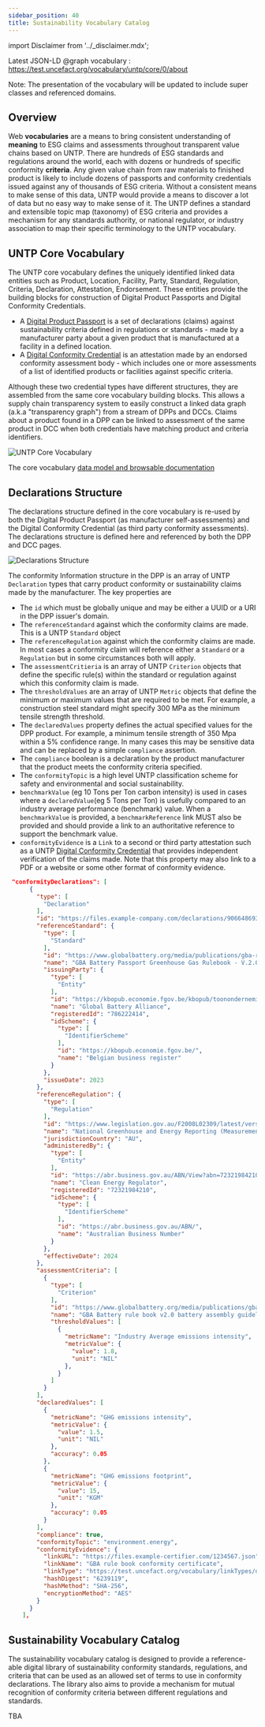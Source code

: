 ```yaml
---
sidebar_position: 40
title: Sustainability Vocabulary Catalog
---
```


import Disclaimer from '../\_disclaimer.mdx';

<Disclaimer />

Latest JSON-LD @graph vocabulary : https://test.uncefact.org/vocabulary/untp/core/0/about

Note: The presentation of the vocabulary will be updated to include super classes and referenced domains.

## Overview

Web **vocabularies** are a means to bring consistent understanding of **meaning** to ESG claims and assessments throughout transparent value chains based on UNTP. There are hundreds of ESG standards and regulations around the world, each with dozens or hundreds of specific conformity **criteria**. Any given value chain from raw materials to finished product is likely to include dozens of passports and conformity credentials issued against any of thousands of ESG criteria. Without a consistent means to make sense of this data, UNTP would provide a means to discover a lot of data but no easy way to make sense of it. The UNTP defines a standard and extensible topic map (taxonomy) of ESG criteria and provides a mechanism for any standards authority, or national regulator, or industry association to map their specific terminology to the UNTP vocabulary.


## UNTP Core Vocabulary

The UNTP core vocabulary defines the uniquely identified linked data entities such as Product, Location, Facility, Party, Standard, Regulation, Criteria, Declaration, Attestation, Endorsement. These entities provide the building blocks for construction of Digital Product Passports and Digital Conformity Credentials.

* A [Digital Product Passport](DigitalProductPassport.md) is a set of declarations (claims) against sustainability criteria defined in regulations or standards - made by a manufacturer party about a given product that is manufactured at a facility in a defined location.
* A [Digital Conformity Credential](ConformityCredential.md) is an attestation made by an endorsed conformity assessment body - which includes one or more assessments of a list of identified products or facilities against specific criteria.

Although these two credential types have different structures, they are assembled from the same core vocabulary building blocks. This allows a supply chain transparency system to easily construct a linked data graph (a.k.a "transparency graph") from a stream of DPPs and DCCs. Claims about a product found in a DPP can be linked to assessment of the same product in DCC when both credentials have matching product and criteria identifiers.  

![UNTP Core Vocabulary](UNTP-Core-Vocabulary.svg)

The core vocabulary [data model and browsable documentation](https://jargon.sh/user/unece/untp-core/v/0.3.9)

## Declarations Structure

The declarations structure defined in the core vocabulary is re-used by both the Digital Product Passport (as manufacturer self-assessments) and the Digital Conformity Credential (as third party conformity assessments). The declarations structure is defined here and referenced by both the DPP and DCC pages.

![Declarations Structure](SustainabilityVocabulary.svg)

The conformity Information structure in the DPP is an array of UNTP `Declaration` types that carry product conformity or sustainability claims made by the manufacturer. The key properties are

* The `id` which must be globally unique and may be either a UUID or a URI in the DPP issuer's domain.
* The `referenceStandard` against which the conformity claims are made. This is a UNTP `Standard` object
* The `referenceRegulation` against which the conformity claims are made. In most cases a conformity claim will reference either a `Standard` or a `Regulation` but in some circumstances both will apply.
* The `assessmentCritieria` is an array of UNTP `Criterion` objects that define the specific rule(s) within the standard or regulation against which this conformity claim is made.
* The `thresholdValues` are an array of UNTP `Metric` objects that define the minimum or maximum values that are required to be met.  For example, a construction steel standard might specify 300 MPa as the minimum tensile strength threshold.
* The `declaredValues` property defines the actual specified values for the DPP product. For example, a minimum tensile strength of 350 Mpa within a 5% confidence range. In many cases this may be sensitive data and can be replaced by a simple `compliance` assertion.
* The `compliance` boolean is a declaration by the product manufacturer that the product meets the conformity criteria specified.
* The `conformityTopic` is a high level UNTP classification scheme for safety and environmental and social sustainability. 
* `benchmarkValue` (eg 10 Tons per Ton carbon intensity) is used in cases where a `declaredValue`(eg 5 Tons per Ton) is usefully compared to an industry average performance (benchmark) value.  When a `benchmarkValue` is provided, a `benchmarkReference` link MUST also be provided and should provide a link to an authoritative reference to support the benchmark value.
* `conformityEvidence` is a `Link` to a second or third party attestation such as a UNTP [Digital Conformity Credential](ConformityCredential.md) that provides independent verification of the claims made. Note that this property may also link to a PDF or a website or some other format of conformity evidence.


```json
 "conformityDeclarations": [
      {
        "type": [
          "Declaration"
        ],
        "id": "https://files.example-company.com/declarations/90664869327/",
        "referenceStandard": {
          "type": [
            "Standard"
          ],
          "id": "https://www.globalbattery.org/media/publications/gba-rulebook-v2.0-master.pdf",
          "name": "GBA Battery Passport Greenhouse Gas Rulebook - V.2.0",
          "issuingParty": {
            "type": [
              "Entity"
            ],
            "id": "https://kbopub.economie.fgov.be/kbopub/toonondernemingps.html?ondernemingsnummer=786222414",
            "name": "Global Battery Alliance",
            "registeredId": "786222414",
            "idScheme": {
              "type": [
                "IdentifierScheme"
              ],
              "id": "https://kbopub.economie.fgov.be/",
              "name": "Belgian business register"
            }
          },
          "issueDate": 2023
        },
        "referenceRegulation": {
          "type": [
            "Regulation"
          ],
          "id": "https://www.legislation.gov.au/F2008L02309/latest/versions",
          "name": "National Greenhouse and Energy Reporting (Measurement) Determination",
          "jurisdictionCountry": "AU",
          "administeredBy": {
            "type": [
              "Entity"
            ],
            "id": "https://abr.business.gov.au/ABN/View?abn=72321984210",
            "name": "Clean Energy Regulator",
            "registeredId": "72321984210",
            "idScheme": {
              "type": [
                "IdentifierScheme"
              ],
              "id": "https://abr.business.gov.au/ABN/",
              "name": "Australian Business Number"
            }
          },
          "effectiveDate": 2024
        },
        "assessmentCriteria": [
          {
            "type": [
              "Criterion"
            ],
            "id": "https://www.globalbattery.org/media/publications/gba-rulebook-v2.0-master.pdf",
            "name": "GBA Battery rule book v2.0 battery assembly guidelines.",
            "thresholdValues": [
              {
                "metricName": "Industry Average emissions intensity",
                "metricValue": {
                  "value": 1.8,
                  "unit": "NIL"
                },
              }
            ]
          }
        ],
        "declaredValues": [
          {
            "metricName": "GHG emissions intensity",
            "metricValue": {
              "value": 1.5,
              "unit": "NIL"
            },
            "accuracy": 0.05
          },
          {
            "metricName": "GHG emissions footprint",
            "metricValue": {
              "value": 15,
              "unit": "KGM"
            },
            "accuracy": 0.05
          }
        ],
        "compliance": true,
        "conformityTopic": "environment.energy",
        "conformityEvidence": {
          "linkURL": "https://files.example-certifier.com/1234567.json",
          "linkName": "GBA rule book conformity certificate",
          "linkType": "https://test.uncefact.org/vocabulary/linkTypes/dcc",
          "hashDigest": "6239119",
          "hashMethod": "SHA-256",
          "encryptionMethod": "AES"
        }
      }
    ],
```


## Sustainability Vocabulary Catalog

The sustainability vocabulary catalog is designed to provide a reference-able digital library of sustainability conformity standards, regulations, and criteria that can be used as an allowed set of terms to use in conformity declarations. The library also aims to provide a mechanism for mutual recognition of conformity criteria between different regulations and standards. 

TBA



